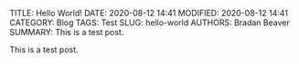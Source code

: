 TITLE: Hello World!
DATE: 2020-08-12 14:41
MODIFIED: 2020-08-12 14:41
CATEGORY: Blog
TAGS: Test
SLUG: hello-world
AUTHORS: Bradan Beaver
SUMMARY: This is a test post.

This is a test post.